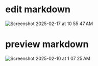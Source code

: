# edit markdown

![Screenshot 2025-02-17 at 10 55 47 AM](https://github.com/user-attachments/assets/6d011aac-1e1b-4e6a-8086-f4617ff46251)


# preview markdown
![Screenshot 2025-02-10 at 1 07 25 AM](https://github.com/user-attachments/assets/c6496055-1fb7-47b8-939d-7ed83f690ec5)

